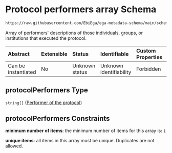 # Protocol performers array Schema

```txt
https://raw.githubusercontent.com/EbiEga/ega-metadata-schema/main/schemas/EGA.protocol.json#/properties/protocolPerformers
```

Array of performers' descriptions of those individuals, groups, or institutions that executed the protocol.

| Abstract            | Extensible | Status         | Identifiable            | Custom Properties | Additional Properties | Access Restrictions | Defined In                                                                       |
| :------------------ | :--------- | :------------- | :---------------------- | :---------------- | :-------------------- | :------------------ | :------------------------------------------------------------------------------- |
| Can be instantiated | No         | Unknown status | Unknown identifiability | Forbidden         | Forbidden             | none                | [EGA.protocol.json\*](../../../schemas/EGA.protocol.json "open original schema") |

## protocolPerformers Type

`string[]` ([Performer of the protocol](ega-9-properties-protocol-performers-array-performer-of-the-protocol.md))

## protocolPerformers Constraints

**minimum number of items**: the minimum number of items for this array is: `1`

**unique items**: all items in this array must be unique. Duplicates are not allowed.
